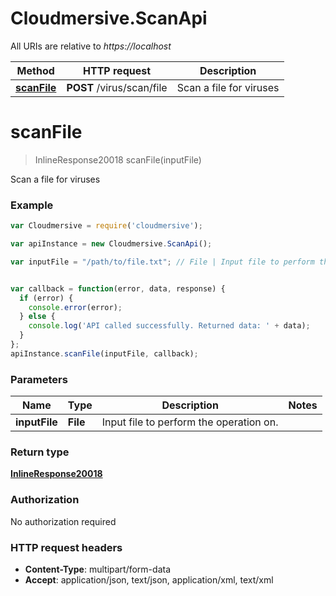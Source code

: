 # Cloudmersive.ScanApi

All URIs are relative to *https://localhost*

Method | HTTP request | Description
------------- | ------------- | -------------
[**scanFile**](ScanApi.md#scanFile) | **POST** /virus/scan/file | Scan a file for viruses


<a name="scanFile"></a>
# **scanFile**
> InlineResponse20018 scanFile(inputFile)

Scan a file for viruses

### Example
```javascript
var Cloudmersive = require('cloudmersive');

var apiInstance = new Cloudmersive.ScanApi();

var inputFile = "/path/to/file.txt"; // File | Input file to perform the operation on.


var callback = function(error, data, response) {
  if (error) {
    console.error(error);
  } else {
    console.log('API called successfully. Returned data: ' + data);
  }
};
apiInstance.scanFile(inputFile, callback);
```

### Parameters

Name | Type | Description  | Notes
------------- | ------------- | ------------- | -------------
 **inputFile** | **File**| Input file to perform the operation on. | 

### Return type

[**InlineResponse20018**](InlineResponse20018.md)

### Authorization

No authorization required

### HTTP request headers

 - **Content-Type**: multipart/form-data
 - **Accept**: application/json, text/json, application/xml, text/xml

